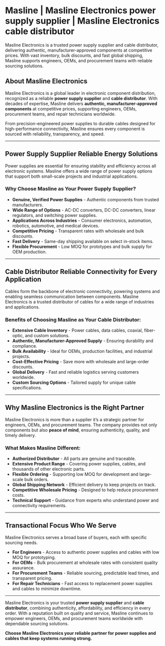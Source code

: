 # Masline | Masline Electronics power supply supplier | Masline Electronics cable distributor

Masline Electronics is a trusted power supply supplier and cable distributor, delivering authentic, manufacturer-approved components at competitive prices. With vast inventory, bulk discounts, and fast global shipping, Masline supports engineers, OEMs, and procurement teams with reliable sourcing solutions.

## About Masline Electronics
Masline Electronics is a global leader in electronic component distribution, recognized as a reliable **power supply supplier** and **cable distributor**. With decades of expertise, Masline delivers **authentic, manufacturer-approved components** at competitive prices, supporting engineers, OEMs, procurement teams, and repair technicians worldwide.  

From precision-engineered power supplies to durable cables designed for high-performance connectivity, Masline ensures every component is sourced with reliability, transparency, and speed.  

---

## Power Supply Supplier Reliable Energy Solutions
Power supplies are essential for ensuring stability and efficiency across all electronic systems. Masline offers a wide range of power supply options that support both small-scale projects and industrial applications.  

### Why Choose Masline as Your Power Supply Supplier?
- **Genuine, Verified Power Supplies** - Authentic components from trusted manufacturers.  
- **Wide Range of Options** - AC-DC converters, DC-DC converters, linear regulators, and switching power supplies.  
- **Applications Across Industries** - Consumer electronics, automation, robotics, automotive, and medical devices.  
- **Competitive Pricing** - Transparent rates with wholesale and bulk discounts.  
- **Fast Delivery** - Same-day shipping available on select in-stock items.  
- **Flexible Procurement** - Low MOQ for prototypes and bulk supply for OEM production.  

---

## Cable Distributor Reliable Connectivity for Every Application
Cables form the backbone of electronic connectivity, powering systems and enabling seamless communication between components. Masline Electronics is a trusted distributor of cables for a wide range of industries and applications.  

### Benefits of Choosing Masline as Your Cable Distributor:
- **Extensive Cable Inventory** - Power cables, data cables, coaxial, fiber-optic, and custom solutions.  
- **Authentic, Manufacturer-Approved Supply** - Ensuring durability and compliance.  
- **Bulk Availability** - Ideal for OEMs, production facilities, and industrial projects.  
- **Cost-Effective Pricing** - Save more with wholesale and large-order discounts.  
- **Global Delivery** - Fast and reliable logistics serving customers worldwide.  
- **Custom Sourcing Options** - Tailored supply for unique cable specifications.  

---

## Why Masline Electronics is the Right Partner
Masline Electronics is more than a supplier it’s a strategic partner for engineers, OEMs, and procurement teams. The company provides not only components but also **peace of mind**, ensuring authenticity, quality, and timely delivery.  

### What Makes Masline Different:
- **Authorized Distributor** - All parts are genuine and traceable.  
- **Extensive Product Range** - Covering power supplies, cables, and thousands of other electronic parts.  
- **Flexible Ordering** - Supporting low MOQ for development and large-scale bulk orders.  
- **Global Shipping Network** - Efficient delivery to keep projects on track.  
- **Competitive Wholesale Pricing** - Designed to help reduce procurement costs.  
- **Technical Support** - Guidance from experts who understand power and connectivity requirements.  

---

## Transactional Focus Who We Serve
Masline Electronics serves a broad base of buyers, each with specific sourcing needs.  

- **For Engineers** - Access to authentic power supplies and cables with low MOQ for prototyping.  
- **For OEMs** - Bulk procurement at wholesale rates with consistent quality assurance.  
- **For Procurement Teams** - Reliable sourcing, predictable lead times, and transparent pricing.  
- **For Repair Technicians** - Fast access to replacement power supplies and cables to minimize downtime.  

---

Masline Electronics is your trusted **power supply supplier** and **cable distributor**, combining authenticity, affordability, and efficiency in every order. With a reputation built on quality and service, Masline continues to empower engineers, OEMs, and procurement teams worldwide with dependable sourcing solutions.  

**Choose Masline Electronics your reliable partner for power supplies and cables that keep systems running strong.**
